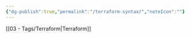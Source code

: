 ```yaml
---
{"dg-publish":true,"permalink":"/terraform-syntax/","noteIcon":""}
---
```


[[03 - Tags/Terraform\|Terraform]]